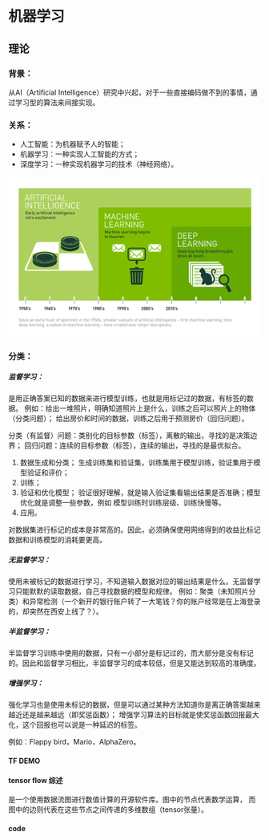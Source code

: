 # 机器学习

## 理论
### 背景：

从AI（Artificial Intelligence）研究中兴起，对于一些直接编码做不到的事情，通过学习型的算法来间接实现。

### 关系：

- 人工智能：为机器赋予人的智能；
- 机器学习：一种实现人工智能的方式；
- 深度学习：一种实现机器学习的技术（神经网络）。

![ai_ml_dl](https://github.com/yaohwu/tensorflow-day1/blob/master/ai_ml_dl.png)

### 分类：

##### 监督学习：
是用正确答案已知的数据来进行模型训练，也就是用标记过的数据，有标签的数据。
例如：给出一堆照片，明确知道照片上是什么，训练之后可以照片上的物体（分类问题）；
给出房价和时间的数据，训练之后用于预测房价（回归问题）。

分类（有监督）问题：类别化的目标参数（标签），离散的输出，寻找的是决策边界；
回归问题：连续的目标参数（标签），连续的输出，寻找的是最优拟合。


1. 数据生成和分类；
生成训练集和验证集，训练集用于模型训练，验证集用于模型验证和评价；
2. 训练；
3. 验证和优化模型；
验证很好理解，就是输入验证集看输出结果是否准确；模型优化就是调整一些参数，例如 模型训练时训练层级、训练快慢等。
4. 应用。

对数据集进行标记的成本是非常高的。因此，必须确保使用网络得到的收益比标记数据和训练模型的消耗要更高。

##### 无监督学习：
使用未被标记的数据进行学习，不知道输入数据对应的输出结果是什么。无监督学习只能默默的读取数据，自己寻找数据的模型和规律。
例如：聚类（未知照片分类）和异常检测（一个新开的银行账户转了一大笔钱？你的账户经常是在上海登录的，却突然在西安上线了？）。


##### 半监督学习：

半监督学习训练中使用的数据，只有一小部分是标记过的，而大部分是没有标记的。因此和监督学习相比，半监督学习的成本较低，但是又能达到较高的准确度。



##### 增强学习：

强化学习也是使用未标记的数据，但是可以通过某种方法知道你是离正确答案越来越近还是越来越远（即奖惩函数）；
增强学习算法的目标就是使奖惩函数回报最大化，这个回报也可以说是一种延迟的标签。

例如：Flappy bird，Mario，AlphaZero。



#### TF DEMO

#### tensor flow 综述

是一个使用数据流图进行数值计算的开源软件库。图中的节点代表数学运算， 而图中的边则代表在这些节点之间传递的多维数组（tensor张量）。


#### code
